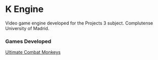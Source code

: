 # K Engine
Video game engine developed for the Projects 3 subject.
Complutense University of Madrid.

### Games Developed
[Ultimate Combat Monkeys](https://github.com/CLAP-VideoGames/Ultimate-Combat-Monkeys)